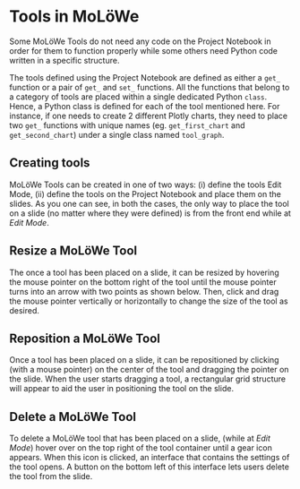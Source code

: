 # Tools in MoLöWe
Some MoLöWe Tools do not need any code on the Project Notebook in order for them to function properly while some others need Python code written in a specific structure.

The tools defined using the Project Notebook are defined as either a `get_` function or a pair of `get_` and `set_` functions. All the functions that belong to a category of tools are placed within a single dedicated Python `class`. Hence, a Python class is defined for each of the tool mentioned here. For instance, if one needs to create 2 different Plotly charts, they need to place two `get_` functions with unique names (eg. `get_first_chart` and `get_second_chart`) under a single class named `tool_graph`.

## Creating tools
MoLöWe Tools can be created in one of two ways: (i) define the tools Edit Mode, (ii) define the tools on the Project Notebook and place them on the slides. As you one can see, in both the cases, the only way to place the tool on a slide (no matter where they were defined) is from the front end while at *Edit Mode*.

## Resize a MoLöWe Tool
The once a tool has been placed on a slide, it can be resized by hovering the mouse pointer on the bottom right of the tool until the mouse pointer turns into an arrow with two points as shown below.
Then, click and drag the mouse pointer vertically or horizontally to change the size of the tool as desired.

## Reposition a MoLöWe Tool
Once a tool has been placed on a slide, it can be repositioned by clicking (with a mouse pointer) on the center of the tool and dragging the pointer on the slide. When the user starts dragging a tool, a rectangular grid structure will appear to aid the user in positioning the tool on the slide.

## Delete a MoLöWe Tool
To delete a MoLöWe tool that has been placed on a slide, (while at *Edit Mode*) hover over on the top right of the tool container until a gear icon appears.
When this icon is clicked, an interface that contains the settings of the tool opens. A button on the bottom left of this interface lets users delete the tool from the slide.